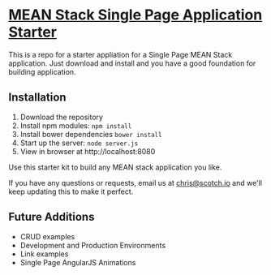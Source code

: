 # [MEAN Stack Single Page Application Starter](https://scotch.io/tutorials/setting-up-a-mean-stack-single-page-application)

This is a repo for a starter appliation for a Single Page MEAN Stack application. Just download and install and you have a good foundation for building application.

## Installation
1. Download the repository
2. Install npm modules: `npm install`
3. Install bower dependencies `bower install`
4. Start up the server: `node server.js`
5. View in browser at http://localhost:8080

Use this starter kit to build any MEAN stack application you like.

If you have any questions or requests, email us at [chris@scotch.io](mailto:chris@scotch.io) and we'll keep updating this to make it perfect.

## Future Additions
- CRUD examples
- Development and Production Environments
- Link examples
- Single Page AngularJS Animations
